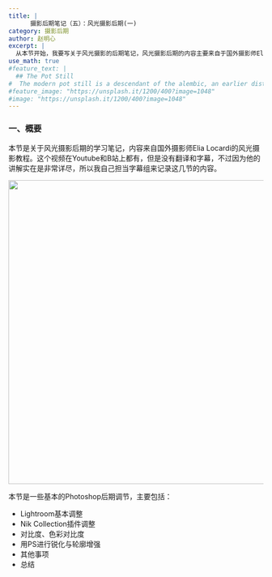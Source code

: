 ```yaml
---
title: |
      摄影后期笔记（五）：风光摄影后期(一)
category: 摄影后期
author: 赵明心
excerpt: |
  从本节开始，我要写关于风光摄影的后期笔记，风光摄影后期的内容主要来自于国外摄影师Elia Locardi的风光摄影教程(在Youtube和B站上都有，未翻译无字幕)。
use_math: true
#feature_text: |
  ## The Pot Still
#  The modern pot still is a descendant of the alembic, an earlier distillation device
#feature_image: "https://unsplash.it/1200/400?image=1048"
#image: "https://unsplash.it/1200/400?image=1048"
---
```


### 一、概要
本节是关于风光摄影后期的学习笔记，内容来自国外摄影师Elia Locardi的风光摄影教程。这个视频在Youtube和B站上都有，但是没有翻译和字幕，不过因为他的讲解实在是非常详尽，所以我自己担当字幕组来记录这几节的内容。

<center>
<img src="http://wx2.sinaimg.cn/large/41f56ddcly1fo614uk7bfj216l0h1gnf.jpg" width="600px">
</center>

本节是一些基本的Photoshop后期调节，主要包括：
- Lightroom基本调整
- Nik Collection插件调整
- 对比度、色彩对比度
- 用PS进行锐化与轮廓增强
- 其他事项
- 总结